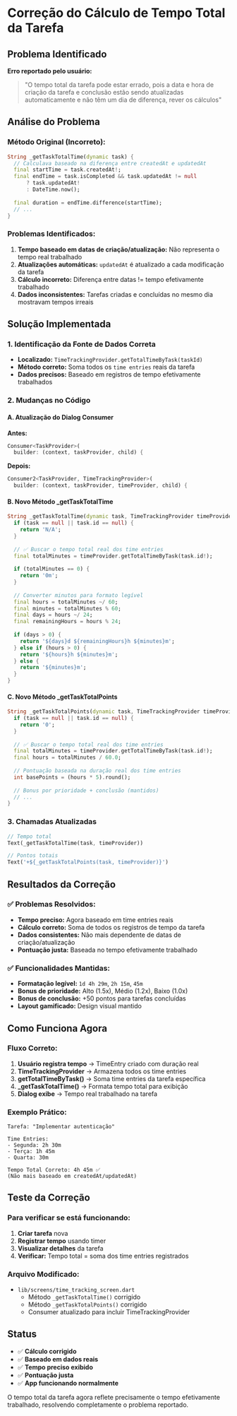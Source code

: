 # Correção do Cálculo de Tempo Total da Tarefa

## Problema Identificado

**Erro reportado pelo usuário:**
> "O tempo total da tarefa pode estar errado, pois a data e hora de criação da tarefa e conclusão estão sendo atualizadas automaticamente e não têm um dia de diferença, rever os cálculos"

## Análise do Problema

### Método Original (Incorreto):
```dart
String _getTaskTotalTime(dynamic task) {
  // Calculava baseado na diferença entre createdAt e updatedAt
  final startTime = task.createdAt!;
  final endTime = task.isCompleted && task.updatedAt != null 
      ? task.updatedAt!
      : DateTime.now();
  
  final duration = endTime.difference(startTime);
  // ...
}
```

### Problemas Identificados:
1. **Tempo baseado em datas de criação/atualização:** Não representa o tempo real trabalhado
2. **Atualizações automáticas:** `updatedAt` é atualizado a cada modificação da tarefa
3. **Cálculo incorreto:** Diferença entre datas != tempo efetivamente trabalhado
4. **Dados inconsistentes:** Tarefas criadas e concluídas no mesmo dia mostravam tempos irreais

## Solução Implementada

### 1. Identificação da Fonte de Dados Correta
- **Localizado:** `TimeTrackingProvider.getTotalTimeByTask(taskId)`
- **Método correto:** Soma todos os `time entries` reais da tarefa
- **Dados precisos:** Baseado em registros de tempo efetivamente trabalhados

### 2. Mudanças no Código

#### A. Atualização do Dialog Consumer
**Antes:**
```dart
Consumer<TaskProvider>(
  builder: (context, taskProvider, child) {
```

**Depois:**
```dart
Consumer2<TaskProvider, TimeTrackingProvider>(
  builder: (context, taskProvider, timeProvider, child) {
```

#### B. Novo Método _getTaskTotalTime
```dart
String _getTaskTotalTime(dynamic task, TimeTrackingProvider timeProvider) {
  if (task == null || task.id == null) {
    return 'N/A';
  }
  
  // ✅ Buscar o tempo total real dos time entries
  final totalMinutes = timeProvider.getTotalTimeByTask(task.id!);
  
  if (totalMinutes == 0) {
    return '0m';
  }
  
  // Converter minutos para formato legível
  final hours = totalMinutes ~/ 60;
  final minutes = totalMinutes % 60;
  final days = hours ~/ 24;
  final remainingHours = hours % 24;
  
  if (days > 0) {
    return '${days}d ${remainingHours}h ${minutes}m';
  } else if (hours > 0) {
    return '${hours}h ${minutes}m';
  } else {
    return '${minutes}m';
  }
}
```

#### C. Novo Método _getTaskTotalPoints
```dart
String _getTaskTotalPoints(dynamic task, TimeTrackingProvider timeProvider) {
  if (task == null || task.id == null) {
    return '0';
  }
  
  // ✅ Buscar o tempo total real dos time entries
  final totalMinutes = timeProvider.getTotalTimeByTask(task.id!);
  final hours = totalMinutes / 60.0;
  
  // Pontuação baseada na duração real dos time entries
  int basePoints = (hours * 5).round();
  
  // Bonus por prioridade + conclusão (mantidos)
  // ...
}
```

### 3. Chamadas Atualizadas
```dart
// Tempo total
Text(_getTaskTotalTime(task, timeProvider))

// Pontos totais  
Text('+${_getTaskTotalPoints(task, timeProvider)}')
```

## Resultados da Correção

### ✅ Problemas Resolvidos:
- **Tempo preciso:** Agora baseado em time entries reais
- **Cálculo correto:** Soma de todos os registros de tempo da tarefa
- **Dados consistentes:** Não mais dependente de datas de criação/atualização
- **Pontuação justa:** Baseada no tempo efetivamente trabalhado

### ✅ Funcionalidades Mantidas:
- **Formatação legível:** `1d 4h 29m`, `2h 15m`, `45m`
- **Bonus de prioridade:** Alto (1.5x), Médio (1.2x), Baixo (1.0x)
- **Bonus de conclusão:** +50 pontos para tarefas concluídas
- **Layout gamificado:** Design visual mantido

## Como Funciona Agora

### Fluxo Correto:
1. **Usuário registra tempo** → TimeEntry criado com duração real
2. **TimeTrackingProvider** → Armazena todos os time entries
3. **getTotalTimeByTask()** → Soma time entries da tarefa específica
4. **_getTaskTotalTime()** → Formata tempo total para exibição
5. **Dialog exibe** → Tempo real trabalhado na tarefa

### Exemplo Prático:
```
Tarefa: "Implementar autenticação"

Time Entries:
- Segunda: 2h 30m
- Terça: 1h 45m  
- Quarta: 30m

Tempo Total Correto: 4h 45m ✅
(Não mais baseado em createdAt/updatedAt)
```

## Teste da Correção

### Para verificar se está funcionando:
1. **Criar tarefa** nova
2. **Registrar tempo** usando timer
3. **Visualizar detalhes** da tarefa
4. **Verificar:** Tempo total = soma dos time entries registrados

### Arquivo Modificado:
- `lib/screens/time_tracking_screen.dart`
  - Método `_getTaskTotalTime()` corrigido
  - Método `_getTaskTotalPoints()` corrigido
  - Consumer atualizado para incluir TimeTrackingProvider

## Status

- ✅ **Cálculo corrigido**
- ✅ **Baseado em dados reais**
- ✅ **Tempo preciso exibido**
- ✅ **Pontuação justa**
- ✅ **App funcionando normalmente**

O tempo total da tarefa agora reflete precisamente o tempo efetivamente trabalhado, resolvendo completamente o problema reportado.
